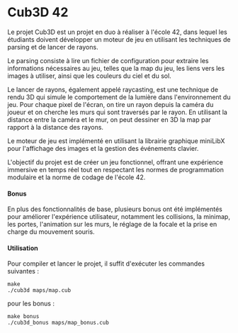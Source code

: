 <h1>Cub3D 42</h1>
Le projet Cub3D est un projet en duo à réaliser à l'école 42, dans lequel les étudiants doivent développer un moteur de jeu en utilisant les techniques de parsing et de lancer de rayons.

Le parsing consiste à lire un fichier de configuration pour extraire les informations nécessaires au jeu, telles que la map du jeu, les liens vers les images à utiliser, ainsi que les couleurs du ciel et du sol.

Le lancer de rayons, également appelé raycasting, est une technique de rendu 3D qui simule le comportement de la lumière dans l'environnement du jeu. Pour chaque pixel de l'écran, on tire un rayon depuis la caméra du joueur et on cherche les murs qui sont traversés par le rayon. En utilisant la distance entre la caméra et le mur, on peut dessiner en 3D la map par rapport à la distance des rayons.

Le moteur de jeu est implémenté en utilisant la librairie graphique miniLibX pour l'affichage des images et la gestion des événements clavier.

L'objectif du projet est de créer un jeu fonctionnel, offrant une expérience immersive en temps réel tout en respectant les normes de programmation modulaire et la norme de codage de l'école 42.

<h4>Bonus</h4>
En plus des fonctionnalités de base, plusieurs bonus ont été implémentés pour améliorer l'expérience utilisateur, notamment les collisions, la minimap, les portes, l'animation sur les murs, le réglage de la focale et la prise en charge du mouvement souris.

<h4>Utilisation</h4>
Pour compiler et lancer le projet, il suffit d'exécuter les commandes suivantes :

```
make
./cub3d maps/map.cub
```

pour les bonus :

```
make bonus
./cub3d_bonus maps/map_bonus.cub
```
